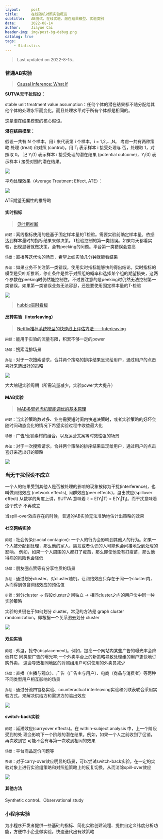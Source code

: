 ```yaml
---
layout:     post
title:      在线随机对照实验概览
subtitle:   AB测试、在线实验、潜在结果模型、实验类别
date:       2022-08-14
author:     Jiayue Cai
header-img: img/post-bg-debug.png
catalog: true
tags:
    - Statistics
---
```


> Last updated on 2022-8-15... 


### 普通AB实验

> [Causal Inference: What If](https://cdn1.sph.harvard.edu/wp-content/uploads/sites/1268/2020/11/ciwhatif_hernanrobins_23nov20.pdf)

**SUTVA无干扰假设：**

stable unit treatment value assumption：任何个体的潜在结果都不随分配给其他个体的处理水平而变化，而且处理水平对于所有个体都是相同的。

这是潜在结果模型的核心假设。

**潜在结果模型：**

假设一共有 N 个样本，用 i 来代表第 i 个样本，i = 1,2,...,N。
考虑一共有两种策略:处理 (treat) 和对照 (control)。用 T<sub>i</sub> 表示样本 i 接受处理与 否，处理取 1，对照取 0。
记 Y<sub>i</sub>(1) 表示样本 i 接受处理的潜在结果 (potential outcome)，Y<sub>i</sub>(0) 表示样本 i 接受对照的潜在结果。

![](/img/post/20220814/1.jpg)

平均处理效果（Average Treatment Effect, ATE）：

![](/img/post/20220814/2.jpg)

ATE期望无偏性的推导略

#### 实时指标

> [贝叶斯推断](https://typeset.io/papers/bayesian-inference-for-causal-effects-the-role-of-2ipmras166)

`问题：`离线指标使用的是基于固定样本量的T检验。需要实验前确定样本量，依据达到样本量时的指标结果来做决策，T检验控制的第一类错误。如果每天都看实验，出现显著就做决策，会有peeking的问题。平台第一类错误会变高

`场景：`直播等迭代快的场景，希望上线实验几分钟就能看结果

`办法：`如果业务不关注第一类错误，使用实时指标能够快的得出结论。实时指标的模型是贝叶斯推断，停止条件是优于对照组的概率和选择某个组的期望损失，这两个参数在peeking时仍然能控制住。不过要注意的是peeking时仍然无法控制第一类错误，如果第一类错误业务无法容忍，还是要使用固定样本量的T-检验

![](/img/post/20220814/3.png)

> [hubble实时看板](https://hubble.netease.com/help/_book/behaviorAnalysis/dashboardRealtime.html)

#### 反转实验（Interleaving）

> [Netflix推荐系统模型的快速线上评估方法——Interleaving](https://easyai.tech/blog/netflix-interleaving/)

`问题：`能用于实验的流量有限，积累不够一定的power

`场景：`搜索混排场景

`办法：`对于一次搜索请求，合并两个策略的排序结果呈现给用户，通过用户的点击喜好来选出好的策略

![](/img/post/20220814/4.png)

大大缩短实验周期（所需流量减少，实验power大大提升）

#### MAB实验

> [MAB多臂老虎机智能调优的基本原理](https://juejin.cn/post/6994466335707103269)

`问题：`当实验策略数过多、业务需要短时间内快速决策时，或者实验策略的好坏会随时间动态变化的情况下希望实验过程中收益最大化

`场景：`广告/营销素材的组合，以及运营文案等时效性强的场景

`办法：`对于一次搜索请求，合并两个策略的排序结果呈现给用户，通过用户的点击喜好来选出好的策略

![](/img/post/20220814/5.png)

### 当无干扰假设不成立

一个人的结果受到其他人是否被处理的影响的现象被称为干扰(interference)，也叫做网络效应 (network effects), 同群效应(peer effects)，溢出效应(spillover effect)
从数学的角度上讲，SUTVA 意味着 $\tau$ = E(Y<sub>i</sub>|T) = E(Y<sub>i</sub>|T<sub>i</sub>)。而干扰意味着这个式子 不再成立

当spill-over效应存在的时候，普通的AB实验无法准确地估计出策略的效果

#### 社交网络实验

`问题：`社会传染(social contagion): 一个人的行为会影响到其他人的行为。如果一个人被分配到处理，那么他的家人，朋友或者认识的人可能也会间接地受到处理的影响。 例如，如果一个人周围的人都打了疫苗，那么即使他没有打疫苗，那么他得病的风险也会降低

`场景：`朋友圈点赞等有分享性质的场景

`办法：`通过划分cluster、对cluster随机，让网络效应只存在于同一个cluster内，从而得到包含网络效应的预估值

`步骤：`划分cluster -> 假设cluster之间独立 -> 相同cluster之内的用户命中同一种实验策略

实验的关键在于如何划分 cluster。常见的方法是 graph cluster randomization，即根据一个关系图去划分 cluster

![](/img/post/20220814/6.png)

#### 双边实验

`问题：`外溢，抢夺(displacement)。例如，提高一个网站内某些广告的曝光率会降低其它 同类型广告的曝光率;一个外卖平台上的新策略导致处理组的用户更快地订购外卖， 这会导致相同地区的对照组用户可供使用的外卖员减少

`场景：`直播（主播与观众）、广告（广告主与用户）、电商（商品与消费者）等两种不同类型用户相互影响的场景

`办法：`通过分流四宫格实验、counteractual interleaving实验和列联表联合采用实验方式，来解决供给方和需求方的溢出效应

![](/img/post/20220814/7.png)

#### switch-back实验

`问题：`延滞效应(carryover effects)。在 within-subject analysis 中，上一个阶段受到的处 理会影响下一个阶段的潜在结果。例如，如果一个人之前收到了促销，再次收到它 可能不会有与第一次收到相同的效果

`场景：`平台商品定价问题等

`办法：`对于carry-over效应明显的场景，可以尝试switch-back实验，在一定的实验对象上进行实验组策略和对照组策略上的反复切换，从而消除spill-over效应

![](/img/post/20220814/8.png)

#### 其他方法

Synthetic control、Observational study


### 小程序实验

为小程序开发者提供一些基础的指标、简化实验创建流程、提供自定义纬度分析功能，方便中小企业做实验，快速迭代出有效策略

